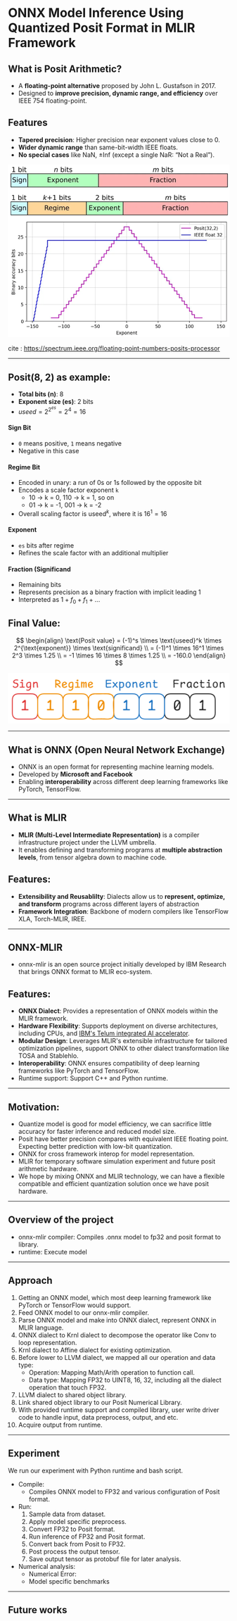 
# ONNX Model Inference Using Quantized Posit Format in MLIR Framework

## What is Posit Arithmetic?

- A **floating-point alternative** proposed by John L. Gustafson in 2017.
- Designed to **improve precision, dynamic range, and efficiency** over IEEE 754 floating-point.
## Features

- **Tapered precision**: Higher precision near exponent values close to 0.
- **Wider dynamic range** than same-bit-width IEEE floats.
- **No special cases** like NaN, ±Inf (except a single NaR: “Not a Real”).

![](floating-point-number-representation-sign-exponent-and-fraction-bits-posit-number-representation-sign-regime-exponent-an.webp)

cite : https://spectrum.ieee.org/floating-point-numbers-posits-processor

---

## Posit(8, 2) as example:

- **Total bits (n)**: 8
- **Exponent size (es)**: 2 bits
- $useed  = 2^{2^{es}} = 2^{4} = 16$
#### Sign Bit
- `0` means positive, `1` means negative
- Negative in this case
#### Regime Bit
- Encoded in unary: a run of 0s or 1s followed by the opposite bit
- Encodes a scale factor exponent `k`
	- 10 -> k = 0, 110 -> k = 1, so on
	- 01 -> k = -1, 001 -> k = -2
- Overall scaling factor is $\text{useed}^k$, where it is $16^{1} = 16$
#### Exponent
- `es` bits after regime
- Refines the scale factor with an additional multiplier
#### Fraction (Significand
- Remaining bits
- Represents precision as a binary fraction with implicit leading 1
- Interpreted as $1 + f_0 + f_1 + {...}$

## Final Value:

$$
\begin{align}
\text{Posit value} = (-1)^s \times \text{useed}^k \times 2^{\text{exponent}} \times \text{significand}
\\ = (-1)^1 \times 16^1 \times 2^3 \times 1.25 \\ = -1 \times 16 \times 8 \times 1.25 \\ = -160.0
\end{align}
$$


![](Pasted%20image%2020250417011347.png)

---

## What is ONNX (Open Neural Network Exchange)

- ONNX is an open format for representing machine learning models.
- Developed by **Microsoft and Facebook**
- Enabling **interoperability** across different deep learning frameworks like PyTorch, TensorFlow.

---
## What is MLIR

- **MLIR (Multi-Level Intermediate Representation)** is a compiler infrastructure project under the LLVM umbrella.
- It enables defining and transforming programs at **multiple abstraction levels**, from tensor algebra down to machine code.
## Features:

- **Extensibility and Reusablilty**: Dialects allow us to **represent, optimize, and transform** programs across different layers of abstraction
- **Framework Integration**: Backbone of modern compilers like TensorFlow XLA, Torch-MLIR, IREE.

---

## ONNX-MLIR

- onnx-mlir is an open source project initially developed by IBM Research that brings ONNX format to MLIR eco-system.

## Features:

- **ONNX Dialect**: Provides a representation of ONNX models within the MLIR framework.
- **Hardware Flexibility**: Supports deployment on diverse architectures, including CPUs, and [IBM's Telum integrated AI accelerator](https://github.com/onnx/onnx-mlir/blob/main/docs/SupportedONNXOps-NNPA.md).
- **Modular Design**: Leverages MLIR's extensible infrastructure for tailored optimization pipelines, support ONNX to other dialect transformation like TOSA and Stablehlo.
- **Interoperability**: ONNX ensures compatibility of deep learning frameworks like PyTorch and TensorFlow.
- Runtime support: Support C++ and Python runtime.

---
## Motivation:

- Quantize model is good for model efficiency, we can sacrifice little accuracy for faster inference and reduced model size.
- Posit have better precision compares with equivalent IEEE floating point. Expecting better prediction with low-bit quantization.
- ONNX for cross framework interop for model representation.
- MLIR for temporary software simulation experiment and future posit arithmetic hardware.
- We hope by mixing ONNX and MLIR technology, we can have a flexible compatible and efficient quantization solution once we have posit hardware.

---

## Overview of the project

- onnx-mlir compiler: Compiles .onnx model to fp32 and posit format to library.
- runtime: Execute model

---
## Approach

1. Getting an ONNX model, which most deep learning framework like PyTorch or TensorFlow would support.
2. Feed ONNX model to our onnx-mlir compiler.
3. Parse ONNX model and make into ONNX dialect, represent ONNX in MLIR language.
4. ONNX dialect to Krnl dialect to decompose the operator like Conv to loop representation.
5. Krnl dialect to Affine dialect for existing optimization.
6. Before lower to LLVM dialect, we mapped all our operation and data type:
	- Operation: Mapping Math/Arith operation to function call.
	- Data type: Mapping FP32 to UINT8, 16, 32, including all the dialect operation that touch FP32.
7. LLVM dialect to shared object library.
8. Link shared object library to our Posit Numerical Library.
9. With provided runtime support and compiled library, user write driver code to handle input, data preprocess, output, and etc. 
10. Acquire output from runtime.
---

## Experiment

We run our experiment with Python runtime and bash script.
- Compile: 
	- Compiles ONNX model to FP32 and various configuration of Posit format.
- Run: 
	1. Sample data from dataset.
	2. Apply model specific preprocess.
	3. Convert FP32 to Posit format.
	4. Run inference of FP32 and Posit format.
	5. Convert back from Posit to FP32.
	6. Post process the output tensor.
	7. Save output tensor as protobuf file for later analysis.
- Numerical analysis:
	- Numerical Error:
	- Model specific benchmarks

---

## Future works